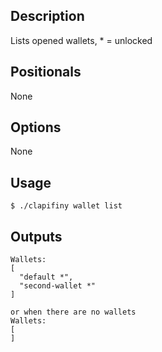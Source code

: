 ## Description

Lists opened wallets, * = unlocked

## Positionals
None

## Options
None

## Usage


```shell
$ ./clapifiny wallet list
```

## Outputs


```shell
Wallets:
[
  "default *",
  "second-wallet *"
]

or when there are no wallets
Wallets:
[
]

```
